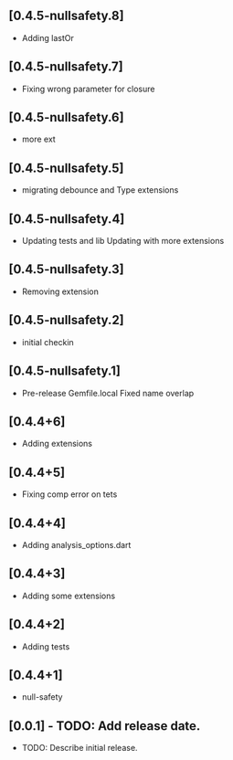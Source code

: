 ## [0.4.5-nullsafety.8]
 * Adding lastOr

## [0.4.5-nullsafety.7]
 * Fixing wrong parameter for closure

## [0.4.5-nullsafety.6]
 * more ext

## [0.4.5-nullsafety.5]
 * migrating debounce and Type extensions

## [0.4.5-nullsafety.4]
 * Updating tests and lib
Updating with more extensions

## [0.4.5-nullsafety.3]
 * Removing extension

## [0.4.5-nullsafety.2]
 * initial checkin

## [0.4.5-nullsafety.1]
 * Pre-release
Gemfile.local
Fixed name overlap

## [0.4.4+6]
 * Adding extensions

## [0.4.4+5]
 * Fixing comp error on tets

## [0.4.4+4]
 * Adding analysis_options.dart

## [0.4.4+3]
 * Adding some extensions

## [0.4.4+2]
 * Adding tests

## [0.4.4+1]
 * null-safety

## [0.0.1] - TODO: Add release date.

* TODO: Describe initial release.
